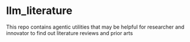 # llm_literature
This repo contains agentic utilities that may be helpful for researcher and innovator to find out literature reviews and prior arts
